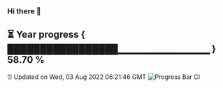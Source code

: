 ### Hi there 👋
⏳ Year progress { █████████████████▁▁▁▁▁▁▁▁▁▁▁▁▁ } 58.70 %
---
⏰ Updated on Wed, 03 Aug 2022 06:21:46 GMT
![Progress Bar CI](https://github.com/liununu/liununu/workflows/Progress%20Bar%20CI/badge.svg)
